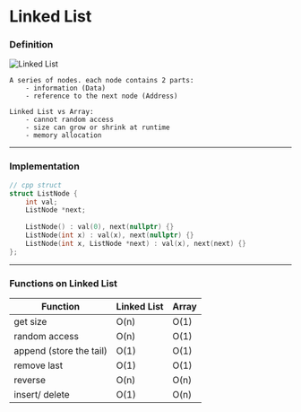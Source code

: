 # Linked List

### Definition

![Linked List](https://codeforwin.org/wp-content/uploads/2015/09/Linked-list-nodes.png)

```
A series of nodes. each node contains 2 parts:
    - information (Data)
    - reference to the next node (Address)
    
Linked List vs Array:
    - cannot random access
    - size can grow or shrink at runtime
    - memory allocation
```
<hr>

### Implementation

```c++
// cpp struct
struct ListNode {
    int val;
    ListNode *next;
    
    ListNode() : val(0), next(nullptr) {}
    ListNode(int x) : val(x), next(nullptr) {}
    ListNode(int x, ListNode *next) : val(x), next(next) {}
};
```

<hr>

### Functions on Linked List

| Function                | Linked List | Array |
|-------------------------|-------------|-------|
| get size                | O(n)        | O(1)  |
| random access           | O(n)        | O(1)  |
| append (store the tail) | O(1)        | O(1)  |
| remove last             | O(1)        | O(1)  |
| reverse                 | O(n)        | O(n)  |
| insert/ delete          | O(1)        | O(n)  |

